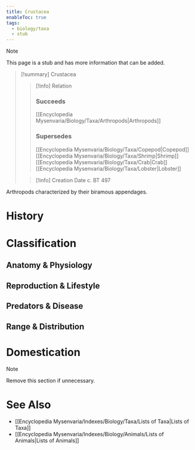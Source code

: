 ```yaml
---
title: Crustacea
enableToc: true
tags:
  - biology/taxa
  - stub
---
```


> [!note]
> This page is a stub and has more information that can be added.

> [!summary] Crustacea
> > [!info] Relation
> > ### Succeeds
> > [[Encyclopedia Mysenvaria/Biology/Taxa/Arthropods|Arthropods]]
> > ### Supersedes
> > [[Encyclopedia Mysenvaria/Biology/Taxa/Copepod|Copepod]]
> > [[Encyclopedia Mysenvaria/Biology/Taxa/Shrimp|Shrimp]]
> > [[Encyclopedia Mysenvaria/Biology/Taxa/Crab|Crab]]
> > [[Encyclopedia Mysenvaria/Biology/Taxa/Lobster|Lobster]]
>
> > [!info] Creation Date
> > c. BT 497

Arthropods characterized by their biramous appendages.
# History

# Classification
## Anatomy & Physiology

## Reproduction & Lifestyle

## Predators & Disease

## Range & Distribution

# Domestication

> [!note]
> Remove this section if unnecessary.
# See Also
- [[Encyclopedia Mysenvaria/Indexes/Biology/Taxa/Lists of Taxa|Lists of Taxa]]
- [[Encyclopedia Mysenvaria/Indexes/Biology/Animals/Lists of Animals|Lists of Animals]]
